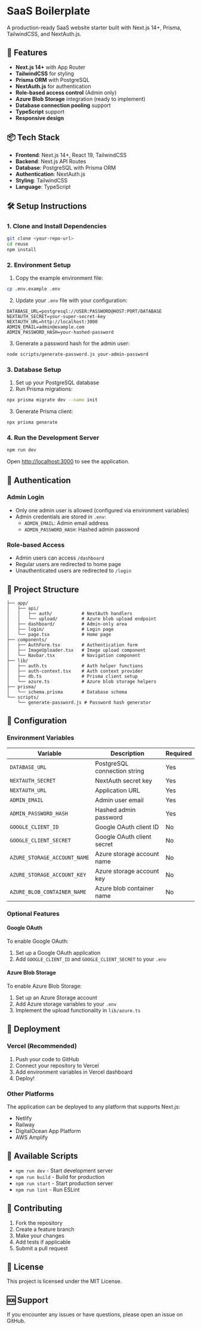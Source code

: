 # SaaS Boilerplate

A production-ready SaaS website starter built with Next.js 14+, Prisma, TailwindCSS, and NextAuth.js.

## 🚀 Features

- **Next.js 14+** with App Router
- **TailwindCSS** for styling
- **Prisma ORM** with PostgreSQL
- **NextAuth.js** for authentication
- **Role-based access control** (Admin only)
- **Azure Blob Storage** integration (ready to implement)
- **Database connection pooling** support
- **TypeScript** support
- **Responsive design**

## 📦 Tech Stack

- **Frontend**: Next.js 14+, React 19, TailwindCSS
- **Backend**: Next.js API Routes
- **Database**: PostgreSQL with Prisma ORM
- **Authentication**: NextAuth.js
- **Styling**: TailwindCSS
- **Language**: TypeScript

## 🛠️ Setup Instructions

### 1. Clone and Install Dependencies

```bash
git clone <your-repo-url>
cd reuse
npm install
```

### 2. Environment Setup

1. Copy the example environment file:
```bash
cp .env.example .env
```

2. Update your `.env` file with your configuration:
```env
DATABASE_URL=postgresql://USER:PASSWORD@HOST:PORT/DATABASE
NEXTAUTH_SECRET=your-super-secret-key
NEXTAUTH_URL=http://localhost:3000
ADMIN_EMAIL=admin@example.com
ADMIN_PASSWORD_HASH=your-hashed-password
```

3. Generate a password hash for the admin user:
```bash
node scripts/generate-password.js your-admin-password
```

### 3. Database Setup

1. Set up your PostgreSQL database
2. Run Prisma migrations:
```bash
npx prisma migrate dev --name init
```

3. Generate Prisma client:
```bash
npx prisma generate
```

### 4. Run the Development Server

```bash
npm run dev
```

Open [http://localhost:3000](http://localhost:3000) to see the application.

## 🔐 Authentication

### Admin Login
- Only one admin user is allowed (configured via environment variables)
- Admin credentials are stored in `.env`:
  - `ADMIN_EMAIL`: Admin email address
  - `ADMIN_PASSWORD_HASH`: Hashed admin password

### Role-based Access
- Admin users can access `/dashboard`
- Regular users are redirected to home page
- Unauthenticated users are redirected to `/login`

## 📁 Project Structure

```
├── app/
│   ├── api/
│   │   ├── auth/           # NextAuth handlers
│   │   └── upload/         # Azure blob upload endpoint
│   ├── dashboard/          # Admin-only area
│   ├── login/              # Login page
│   └── page.tsx            # Home page
├── components/
│   ├── AuthForm.tsx        # Authentication form
│   ├── ImageUploader.tsx   # Image upload component
│   └── Navbar.tsx          # Navigation component
├── lib/
│   ├── auth.ts             # Auth helper functions
│   ├── auth-context.tsx    # Auth context provider
│   ├── db.ts               # Prisma client setup
│   └── azure.ts            # Azure blob storage helpers
├── prisma/
│   └── schema.prisma       # Database schema
└── scripts/
    └── generate-password.js # Password hash generator
```

## 🔧 Configuration

### Environment Variables

| Variable | Description | Required |
|----------|-------------|----------|
| `DATABASE_URL` | PostgreSQL connection string | Yes |
| `NEXTAUTH_SECRET` | NextAuth secret key | Yes |
| `NEXTAUTH_URL` | Application URL | Yes |
| `ADMIN_EMAIL` | Admin user email | Yes |
| `ADMIN_PASSWORD_HASH` | Hashed admin password | Yes |
| `GOOGLE_CLIENT_ID` | Google OAuth client ID | No |
| `GOOGLE_CLIENT_SECRET` | Google OAuth client secret | No |
| `AZURE_STORAGE_ACCOUNT_NAME` | Azure storage account name | No |
| `AZURE_STORAGE_ACCOUNT_KEY` | Azure storage account key | No |
| `AZURE_BLOB_CONTAINER_NAME` | Azure blob container name | No |

### Optional Features

#### Google OAuth
To enable Google OAuth:
1. Set up a Google OAuth application
2. Add `GOOGLE_CLIENT_ID` and `GOOGLE_CLIENT_SECRET` to your `.env`

#### Azure Blob Storage
To enable Azure Blob Storage:
1. Set up an Azure Storage account
2. Add Azure storage variables to your `.env`
3. Implement the upload functionality in `lib/azure.ts`

## 🚀 Deployment

### Vercel (Recommended)
1. Push your code to GitHub
2. Connect your repository to Vercel
3. Add environment variables in Vercel dashboard
4. Deploy!

### Other Platforms
The application can be deployed to any platform that supports Next.js:
- Netlify
- Railway
- DigitalOcean App Platform
- AWS Amplify

## 📝 Available Scripts

- `npm run dev` - Start development server
- `npm run build` - Build for production
- `npm run start` - Start production server
- `npm run lint` - Run ESLint

## 🤝 Contributing

1. Fork the repository
2. Create a feature branch
3. Make your changes
4. Add tests if applicable
5. Submit a pull request

## 📄 License

This project is licensed under the MIT License.

## 🆘 Support

If you encounter any issues or have questions, please open an issue on GitHub.
